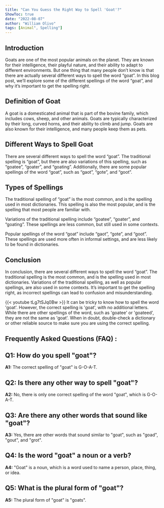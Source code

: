 ```yaml
---
title: "Can You Guess the Right Way to Spell 'Goat'?"
ShowToc: true 
date: "2022-08-07"
author: "William Olivo" 
tags: [Animal", Spelling"]
---
```

## Introduction 

Goats are one of the most popular animals on the planet. They are known for their intelligence, their playful nature, and their ability to adapt to different environments. But one thing that many people don’t know is that there are actually several different ways to spell the word “goat”. In this blog post, we’ll explore some of the different spellings of the word “goat”, and why it’s important to get the spelling right. 

## Definition of Goat 

A goat is a domesticated animal that is part of the bovine family, which includes cows, sheep, and other animals. Goats are typically characterized by their long, curved horns, and their ability to climb and jump. Goats are also known for their intelligence, and many people keep them as pets. 

## Different Ways to Spell Goat 

There are several different ways to spell the word “goat”. The traditional spelling is “goat”, but there are also variations of this spelling, such as “goatee”, “goater”, and “goating”. Additionally, there are some popular spellings of the word “goat”, such as “gaot”, “gote”, and “goot”. 

## Types of Spellings 

The traditional spelling of “goat” is the most common, and is the spelling used in most dictionaries. This spelling is also the most popular, and is the spelling that most people are familiar with. 

Variations of the traditional spelling include “goatee”, “goater”, and “goating”. These spellings are less common, but still used in some contexts. 

Popular spellings of the word “goat” include “gaot”, “gote”, and “goot”. These spellings are used more often in informal settings, and are less likely to be found in dictionaries. 

## Conclusion 

In conclusion, there are several different ways to spell the word “goat”. The traditional spelling is the most common, and is the spelling used in most dictionaries. Variations of the traditional spelling, as well as popular spellings, are also used in some contexts. It’s important to get the spelling right, as incorrect spellings can lead to confusion and misunderstanding.

{{< youtube tLg7tSJq0Bw >}} 
It can be tricky to know how to spell the word 'goat'. However, the correct spelling is 'goat', with no additional letters. While there are other spellings of the word, such as 'goatee' or 'goateed', they are not the same as 'goat'. When in doubt, double-check a dictionary or other reliable source to make sure you are using the correct spelling.

## Frequently Asked Questions (FAQ) :
## Q1: How do you spell "goat"?
**A1:** The correct spelling of "goat" is G-O-A-T.

## Q2: Is there any other way to spell "goat"?
**A2:** No, there is only one correct spelling of the word "goat", which is G-O-A-T.

## Q3: Are there any other words that sound like "goat"?
**A3:** Yes, there are other words that sound similar to "goat", such as "goad", "gout", and "grot".

## Q4: Is the word "goat" a noun or a verb?
**A4:** "Goat" is a noun, which is a word used to name a person, place, thing, or idea.

## Q5: What is the plural form of "goat"?
**A5:** The plural form of "goat" is "goats".





